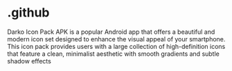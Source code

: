 # .github
Darko Icon Pack APK is a popular Android app that offers a beautiful and modern icon set designed to enhance the visual appeal of your smartphone. This icon pack provides users with a large collection of high-definition icons that feature a clean, minimalist aesthetic with smooth gradients and subtle shadow effects
